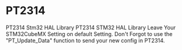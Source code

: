 # PT2314
PT2314 Stm32 HAL Library
PT2314 STM32 HAL Library Leave Your STM32CubeMX Setting on default Setting. 
Don't Forgot to use the "PT_Update_Data" function to send your new config in PT2314.
